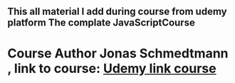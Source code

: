 ## This all material I add during course from udemy platform The complate JavaScriptCourse

# Course Author Jonas Schmedtmann , link to course: <a href='https://www.udemy.com/course/the-complete-javascript-course/'>Udemy link course</a>
